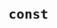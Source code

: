 # `const`

```ts { "file": "./valid.const.ts", "symbol": "NormalSingleLineConst" }
```

```ts { "file": "./valid.const.ts", "symbol": "ConstMultipleVariables" }
```

```ts { "file": "./valid.const.ts", "symbol": "NormalMultilineLineConst" }
```

```ts { "file": "./valid.const.ts", "symbol": "ExportedSingleLineConst" }
```

```ts { "file": "./valid.const.ts", "symbol": "DefaultExportConst" }
```
